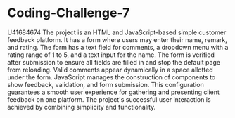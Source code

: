 # Coding-Challenge-7
U41684674
The project is an HTML and JavaScript-based simple customer feedback platform. It has a form where users may enter their name, remark, and rating. The form has a text field for comments, a dropdown menu with a rating range of 1 to 5, and a text input for the name. The form is verified after submission to ensure all fields are filled in and stop the default page from reloading. Valid comments appear dynamically in a space allotted under the form. JavaScript manages the construction of components to show feedback, validation, and form submission. This configuration guarantees a smooth user experience for gathering and presenting client feedback on one platform. The project's successful user interaction is achieved by combining simplicity and functionality. 
